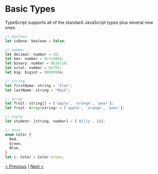 # Basic Types

TypeScript supports all of the standard JavaScript types plus several new ones.

```javascript
// boolean
let isDone: boolean = false;

// number
let decimal: number = 10;
let hex: number = 0xfa30b8;
let binary: number = 0b10110;
let octal: number = 0o755;
let big: bigint = 9999999n;

// string
let firstName: string = 'Elon';
let lastName: string = "Musk";

// array
let fruit: string[] = ['apple', 'orange', 'pear'];
let fruit: Array<string> = ['apple', 'orange', 'pear'];

// tuple
let student: [string, number] = ['Billy', 10];

// enum
enum Color {
  Red,
  Green,
  Blue,
}
let c: Color = Color.Green;
```

[< Previous](type-declaration-files.md) | [Next >](any-and-unknown.md)
